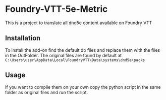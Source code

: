 # Foundry-VTT-5e-Metric

This is a project to translate all dnd5e content available on Foundry VTT

## Installation

To install the add-on find the default db files and replace them with the files in the OutFolder.
The original files are found by default at ``` C:\Users\user\AppData\Local\FoundryVTT\Data\systems\dnd5e\packs ```

## Usage

If you want to compile them on your own copy the python script in the same folder as original files and run the script.
